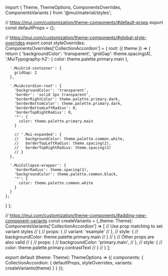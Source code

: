 import { Theme, ThemeOptions, ComponentsOverrides, ComponentsVariants } from '@mui/material/styles';

// https://mui.com/customization/theme-components/#default-props
export const defaultProps = {};

// https://mui.com/customization/theme-components/#global-style-overrides
export const styleOverrides: ComponentsOverrides<Theme>['CollectionAccordion'] = {
  root: ({ theme }) => {
    return {
      'backgroundColor': 'transparent',
      'gridGap': theme.spacing(4),
      '.MuiTypography-h2': {
        color: theme.palette.primary.main
      },

      '.MuiGrid-container': {
        gridGap: 2
      },

      '.MuiAccordion-root': {
        'backgroundColor': 'transparent',
        'border': 'solid 1px transparent',
        'borderRightColor': theme.palette.primary.dark,
        'borderBottomColor': theme.palette.primary.dark,
        'borderBottomLeftRadius': 0,
        'borderTopRightRadius': 0,
        '*': {
          color: theme.palette.primary.main
        }

        // '.Mui-expanded': {
        //   backgroundColor: theme.palette.common.white,
        //   borderTopLeftRadius: theme.spacing(2),
        //   borderTopRightRadius: theme.spacing(2)
        // }
      },

      '.MuiCollapse-wrapper': {
        'borderRadius': theme.spacing(1),
        'backgroundColor': theme.palette.common.black,
        '*': {
          color: theme.palette.common.white
        }
      }
    };
  }
};

// https://mui.com/customization/theme-components/#adding-new-component-variants
const createVariants = (_theme: Theme): ComponentsVariants['CollectionAccordion'] => [
  // Use prop matching to set variant styles
  // {
  //   props: {
  //     variant: 'example'
  //   },
  //   style: {
  //     backgroundColor: theme.palette.primary.main
  //   }
  // }
  // Other props are also valid
  // {
  //   props: {
  //     backgroundColor: 'primary.main',
  //   },
  //   style: {
  //     color: theme.palette.primary.contrastText
  //   }
  // }
];

export default (theme: Theme): ThemeOptions => ({
  components: {
    CollectionAccordion: {
      defaultProps,
      styleOverrides,
      variants: createVariants(theme)
    }
  }
});
